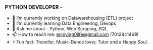### PYTHON DEVELOPER -

- 🔭 I’m currently working on Datawarehousing (ETL) project
- 🌱 I’m currently learning Data Engineering, Devops
- 💬 Ask me about - Python, Web Scraping, SQL
- 📫 How to reach me: enjoying0life@gmail.com (7012841469)
- ⚡ Fun fact: Traveller, Music-Dance lover, Tutor and a Happy Soul.

